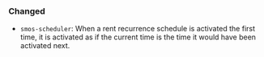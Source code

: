 ### Changed

* `smos-scheduler`:
  When a rent recurrence schedule is activated the first time, it is activated
  as if the current time is the time it would have been activated next.
